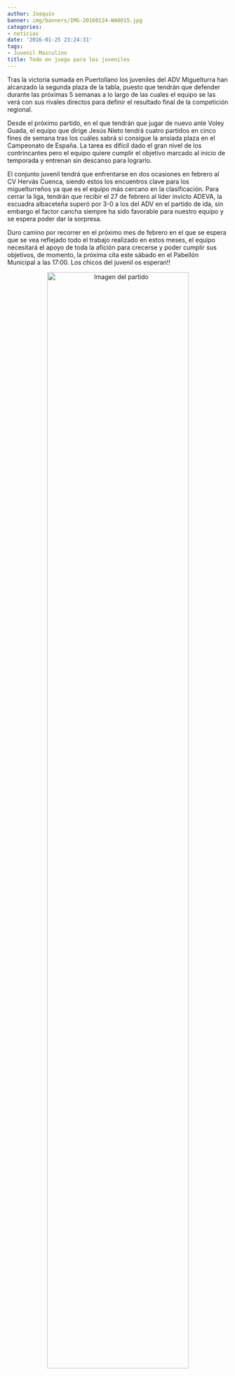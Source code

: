 ```yaml
---
author: Joaquín
banner: img/banners/IMG-20160124-WA0015.jpg
categories:
- noticias
date: '2016-01-25 23:24:31'
tags:
- Juvenil Masculino
title: Todo en juego para los juveniles
---
```


Tras la victoria sumada en Puertollano los juveniles del ADV Miguelturra han alcanzado la segunda plaza de la tabla, puesto que tendrán que defender durante las próximas 5 semanas a lo largo de las cuales el equipo se las verá con sus rivales directos para definir el resultado final de la competición regional.

Desde el próximo partido, en el que tendrán que jugar de nuevo ante Voley Guada, el equipo que dirige Jesús Nieto tendrá cuatro partidos en cinco fines de semana tras los cuáles sabrá si consigue la ansiada plaza en el Campeonato de España. La tarea es difícil dado el gran nivel de los contrincantes pero el equipo quiere cumplir el objetivo marcado al inicio de temporada y entrenan sin descanso para lograrlo.

El conjunto juvenil tendrá que enfrentarse en dos ocasiones en febrero al CV Hervás Cuenca, siendo estos los encuentros clave para los miguelturreños ya que es el equipo más cercano en la clasificación. Para cerrar la liga, tendrán que recibir el 27 de febrero al líder invicto ADEVA, la escuadra albaceteña superó por 3-0 a los del ADV en el partido de ida, sin embargo el factor cancha siempre ha sido favorable para nuestro equipo y se espera poder dar la sorpresa.

Duro camino por recorrer en el próximo mes de febrero en el que se espera que se vea reflejado todo el trabajo realizado en estos meses, el equipo necesitará el apoyo de toda la afición para crecerse y poder cumplir sus objetivos, de momento, la próxima cita este sábado en el Pabellón Municipal a las 17:00. Los chicos del juvenil os esperan!!

<center>
<a target="_new" href="http://www.advmiguelturra.org/img/banners/IMG-20160124-WA0015.jpg"> 
<img alt="Imagen del partido" width="80%" align="center" src="http://www.advmiguelturra.org/img/banners/IMG-20160124-WA0015.jpg"/> </a> </center> 


